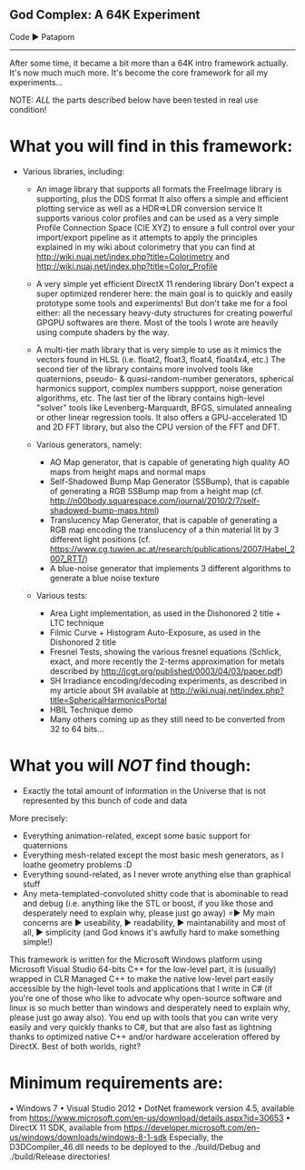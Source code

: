 ﻿
 God Complex: A 64K Experiment
-------------------------------

  Code ► Patapom

-------------------------------
After some time, it became a bit more than a 64K intro framework actually.
It's now much much more. It's become the core framework for all my experiments...

NOTE: *ALL* the parts described below have been tested in real use condition!


What you will find in this framework:
=====================================

- Various libraries, including:

    - An image library that supports all formats the FreeImage library is supporting, plus the DDS format
      It also offers a simple and efficient plotting service as well as a HDR=>LDR conversion service
      It supports various color profiles and can be used as a very simple Profile Connection Space (CIE XYZ) to ensure a full control over your import/export pipeline as it attempts to apply the principles explained in my wiki about colorimetry that you can find at http://wiki.nuaj.net/index.php?title=Colorimetry and http://wiki.nuaj.net/index.php?title=Color_Profile
    
    - A very simple yet efficient DirectX 11 rendering library
      Don't expect a super optimized renderer here: the main goal is to quickly and easily prototype some tools and experiments!
      But don't take me for a fool either: all the necessary heavy-duty structures for creating powerful GPGPU softwares are there.
	  Most of the tools I wrote are heavily using compute shaders by the way.
    
    - A multi-tier math library that is very simple to use as it mimics the vectors found in HLSL (i.e. float2, float3, float4, float4x4, etc.)
      The second tier of the library contains more involved tools like quaternions, pseudo- & quasi-random-number generators, spherical harmonics support, complex numbers suppport, noise generation algorithms, etc.
      The last tier of the library contains high-level "solver" tools like Levenberg-Marquardt, BFGS, simulated annealing or other linear regression tools.
       It also offers a GPU-accelerated 1D and 2D FFT library, but also the CPU version of the FFT and DFT.
    
  - Various generators, namely:
  
    - AO Map generator, that is capable of generating high quality AO maps from height maps and normal maps
    - Self-Shadowed Bump Map Generator (SSBump), that is capable of generating a RGB SSBump map from a height map (cf. http://n00body.squarespace.com/journal/2010/2/7/self-shadowed-bump-maps.html)
    - Translucency Map Generator, that is capable of generating a RGB map encoding the translucency of a thin material lit by 3 different light positions (cf. https://www.cg.tuwien.ac.at/research/publications/2007/Habel_2007_RTT/)
    - A blue-noise generator that implements 3 different algorithms to generate a blue noise texture
    
  - Various tests:
  
    - Area Light implementation, as used in the Dishonored 2 title + LTC technique
    - Filmic Curve + Histogram Auto-Exposure, as used in the Dishonored 2 title
    - Fresnel Tests, showing the various fresnel equations (Schlick, exact, and more recently the 2-terms approximation for metals described by http://jcgt.org/published/0003/04/03/paper.pdf)
    - SH Irradiance encoding/decoding experiments, as described in my article about SH available at http://wiki.nuaj.net/index.php?title=SphericalHarmonicsPortal
	- HBIL Technique demo
    - Many others coming up as they still need to be converted from 32 to 64 bits...


What you will *NOT* find though:
================================
  - Exactly the total amount of information in the Universe that is not represented by this bunch of code and data

More precisely:

  - Everything animation-related, except some basic support for quaternions
  - Everything mesh-related except the most basic mesh generators, as I loathe geometry problems :D
  - Everything sound-related, as I never wrote anything else than graphical stuff
  - Any meta-templated-convoluted shitty code that is abominable to read and debug (i.e. anything like the STL or boost, if you like those and desperately need to explain why, please just go away)
   =► My main concerns are ► useability, ► readability, ► maintanability and most of all, ► simplicity (and God knows it's awfully hard to make something simple!)


This framework is written for the Microsoft Windows platform using Microsoft Visual Studio 64-bits C++ for the low-level part, it is (usually) wrapped in CLR Managed C++ to make the native low-level part easily accessible by the high-level tools and applications that I write in C# (if you're one of those who like to advocate why open-source software and linux is so much better than windows and desperately need to explain why, please just go away also).
You end up with tools that you can write very easily and very quickly thanks to C#, but that are also fast as lightning thanks to optimized native C++ and/or hardware acceleration offered by DirectX.
Best of both worlds, right?


Minimum requirements are:
=========================
  • Windows 7
  • Visual Studio 2012
  • DotNet framework version 4.5, available from https://www.microsoft.com/en-us/download/details.aspx?id=30653
  • DirectX 11 SDK, available from https://developer.microsoft.com/en-us/windows/downloads/windows-8-1-sdk
    Especially, the D3DCompiler_46.dll needs to be deployed to the ./build/Debug and ./build/Release directories!
